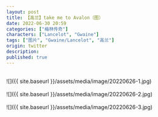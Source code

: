 ```yaml
---
layout: post
title: 【高兰】take me to Avalon（图）
date: 2022-06-30 20:59
categories: ["梅林传奇"]
characters: ["Lancelot", "Gwaine"]
tags: ["图片", "Gwaine/Lancelot", "高兰"]
origin: twitter
description: 
published: true
---
```


<br>
![]({{ site.baseurl }}/assets/media/image/20220626-1.jpg)
<br><br>
![]({{ site.baseurl }}/assets/media/image/20220626-2.jpg)
<br><br>
![]({{ site.baseurl }}/assets/media/image/20220626-3.jpg)
<br><br>
